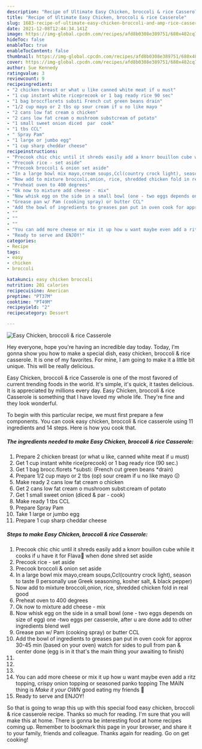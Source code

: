 ```yaml
---
description: "Recipe of Ultimate Easy Chicken, broccoli & rice Casserole"
title: "Recipe of Ultimate Easy Chicken, broccoli & rice Casserole"
slug: 1683-recipe-of-ultimate-easy-chicken-broccoli-and-amp-rice-casserole
date: 2021-12-08T12:44:34.141Z
image: https://img-global.cpcdn.com/recipes/afd8b0308e389751/680x482cq70/easy-chicken-broccoli-rice-casserole-recipe-main-photo.jpg
hideToc: false
enableToc: true
enableTocContent: false
thumbnail: https://img-global.cpcdn.com/recipes/afd8b0308e389751/680x482cq70/easy-chicken-broccoli-rice-casserole-recipe-main-photo.jpg
cover: https://img-global.cpcdn.com/recipes/afd8b0308e389751/680x482cq70/easy-chicken-broccoli-rice-casserole-recipe-main-photo.jpg
author: Sue Kennedy
ratingvalue: 3
reviewcount: 9
recipeingredient:
- "2 chicken breast or what u like canned white meat if u must"
- "1 cup instant white riceprecook or 1 bag ready rice 90 sec"
- "1 bag broccflorets substi French cut green beans drain"
- "1/2 cup mayo or 2 tbs op sour cream if u no like mayo "
- "2 cans low fat cream o chicken"
- "2 cans low fat cream o mushroom substcream of potato"
- "1 small sweet onion diced  par  cook"
- "1 tbs CCL"
- " Spray Pam"
- "1 large or jumbo egg"
- "1 cup sharp cheddar cheese"
recipeinstructions:
- "Precook chic chic until it shreds easily add a knorr bouillon cube while it cooks if u have it for Flava👅 when done shred set aside"
- "Precook rice - set aside"
- "Precook broccoli & onion set aside"
- "In a large bowl mix mayo,cream soups,Ccl(country crock light), season to taste (I personally use Greek seasoning, kosher salt, & black pepper)"
- "Now add to mixture broccoli,onion, rice, shredded chicken fold in real good"
- "Preheat oven to 400 degrees"
- "Ok now to mixture add cheese - mix"
- "Now whisk egg on the side in a small bowl (one - two eggs depends on size of egg) one -two eggs per casserole, after u are done add to other ingredients blend well"
- "Grease pan w/ Pam (cooking spray) or butter CCL"
- "Add the bowl of ingredients to greases pan put in oven cook for approx 30-45 min (based on your oven) watch for sides to pull from pan & center done (egg is in it that&#39;s the main thing your awaiting to finish)"
- ""
- ""
- ""
- "You can add more cheese or mix it up how u want maybe even add a ritz topping, crispy onion topping or seasoned panko topping The MAIN thing is *Make it your OWN* good eating my friends 🍴"
- "Ready to serve and ENJOY!"
categories:
- Recipe
tags:
- easy
- chicken
- broccoli

katakunci: easy chicken broccoli 
nutrition: 201 calories
recipecuisine: American
preptime: "PT37M"
cooktime: "PT49M"
recipeyield: "2"
recipecategory: Dessert

---
```



![Easy Chicken, broccoli & rice Casserole](https://img-global.cpcdn.com/recipes/afd8b0308e389751/680x482cq70/easy-chicken-broccoli-rice-casserole-recipe-main-photo.jpg)

Hey everyone, hope you're having an incredible day today. Today, I'm gonna show you how to make a special dish, easy chicken, broccoli & rice casserole. It is one of my favorites. For mine, I am going to make it a little bit unique. This will be really delicious.

Easy Chicken, broccoli & rice Casserole is one of the most favored of current trending foods in the world. It's simple, it's quick, it tastes delicious. It is appreciated by millions every day. Easy Chicken, broccoli & rice Casserole is something that I have loved my whole life. They're fine and they look wonderful.




To begin with this particular recipe, we must first prepare a few components. You can cook easy chicken, broccoli & rice casserole using 11 ingredients and 14 steps. Here is how you cook that.

<!--inarticleads1-->

##### The ingredients needed to make Easy Chicken, broccoli & rice Casserole:

1. Prepare 2 chicken breast (or what u like, canned white meat if u must)
1. Get 1 cup instant white rice(precook) or 1 bag ready rice (90 sec.)
1. Get 1 bag brocc.florets *substi: (French cut green beans *drain)
1. Prepare 1/2 cup mayo or 2 tbs (op) sour cream if u no like mayo 😕
1. Make ready 2 cans low fat cream o chicken
1. Get 2 cans low fat cream o mushroom subst:cream of potato
1. Get 1 small sweet onion (diced & par - cook)
1. Make ready 1 tbs CCL
1. Prepare  Spray Pam
1. Take 1 large or jumbo egg
1. Prepare 1 cup sharp cheddar cheese




<!--inarticleads2-->

##### Steps to make Easy Chicken, broccoli & rice Casserole:

1. Precook chic chic until it shreds easily add a knorr bouillon cube while it cooks if u have it for Flava👅 when done shred set aside
1. Precook rice - set aside
1. Precook broccoli & onion set aside
1. In a large bowl mix mayo,cream soups,Ccl(country crock light), season to taste (I personally use Greek seasoning, kosher salt, & black pepper)
1. Now add to mixture broccoli,onion, rice, shredded chicken fold in real good
1. Preheat oven to 400 degrees
1. Ok now to mixture add cheese - mix
1. Now whisk egg on the side in a small bowl (one - two eggs depends on size of egg) one -two eggs per casserole, after u are done add to other ingredients blend well
1. Grease pan w/ Pam (cooking spray) or butter CCL
1. Add the bowl of ingredients to greases pan put in oven cook for approx 30-45 min (based on your oven) watch for sides to pull from pan & center done (egg is in it that&#39;s the main thing your awaiting to finish)
1. 
1. 
1. 
1. You can add more cheese or mix it up how u want maybe even add a ritz topping, crispy onion topping or seasoned panko topping The MAIN thing is *Make it your OWN* good eating my friends 🍴
1. Ready to serve and ENJOY!



So that is going to wrap this up with this special food easy chicken, broccoli & rice casserole recipe. Thanks so much for reading. I'm sure that you will make this at home. There is gonna be interesting food at home recipes coming up. Remember to bookmark this page in your browser, and share it to your family, friends and colleague. Thanks again for reading. Go on get cooking!
